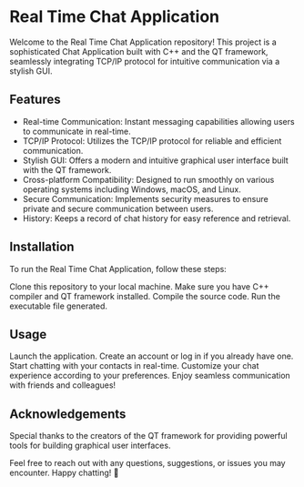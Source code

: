 # Real Time Chat Application
Welcome to the Real Time Chat Application repository! This project is a sophisticated Chat Application built with C++ and the QT framework, seamlessly integrating TCP/IP protocol for intuitive communication via a stylish GUI.

<h2>Features</h2>
<ul>
<li>Real-time Communication: Instant messaging capabilities allowing users to communicate in real-time.</li> 
<li>TCP/IP Protocol: Utilizes the TCP/IP protocol for reliable and efficient communication.</li> 
<li>Stylish GUI: Offers a modern and intuitive graphical user interface built with the QT framework.</li>
<li>Cross-platform Compatibility: Designed to run smoothly on various operating systems including Windows, macOS, and Linux.</li>
<li>Secure Communication: Implements security measures to ensure private and secure communication between users.</li>
<li>History: Keeps a record of chat history for easy reference and retrieval.</li>
</ul>

<h2>Installation</h2> 
To run the Real Time Chat Application, follow these steps:

Clone this repository to your local machine.
Make sure you have C++ compiler and QT framework installed.
Compile the source code.
Run the executable file generated.

<h2>Usage</h2>
Launch the application.
Create an account or log in if you already have one.
Start chatting with your contacts in real-time.
Customize your chat experience according to your preferences.
Enjoy seamless communication with friends and colleagues!

<h2>Acknowledgements</h2> 
Special thanks to the creators of the QT framework for providing powerful tools for building graphical user interfaces.

Feel free to reach out with any questions, suggestions, or issues you may encounter. Happy chatting! 🎉
